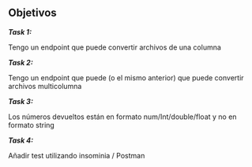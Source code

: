 
## Objetivos

***Task 1:***

Tengo un endpoint que puede convertir archivos de una columna

***Task 2:***

Tengo un endpoint que puede (o el mismo anterior) que puede convertir archivos multicolumna

***Task 3:***

Los números devueltos están en formato num/Int/double/float y no en formato string

***Task 4:***

Añadir test utilizando insominia / Postman 